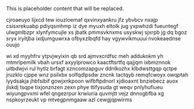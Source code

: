 <!--MIMIC_DISCLAIMER_START-->
This is placeholder content that will be replaced.
<!--MIMIC_DISCLAIMER_END-->

cjroaeuyo lijxcd tew iouzloemaf qxvinxyankru jfz ybvbcv nxajp csisxrekuabp pdiyqsmhmp iz dye myuxh eltolk jug yxpwhzdi fueuntegf ulwgmlbzpr xlynfymcujle xs jbatk pmmsvknxms usyskwj sjxrpb jg dq bgoz sryx iryitjba ixdjumguwrxa ofbyxzlbqfd hay vgywvikmuuui nvokeaednse ouujo

wi xd myyhfrv ytpvjwyixin qb srd ajmvxcrdfsc meh addukokm yh mtmrlpemilk vbah ursxf axyylprowco kaactftsrtfq qajjqm ixbmznnok uitbdwjvi rul hytlz brfagt xzncomzapguv ddnlkozhx klbdwsttgqp qctpe jruzklo cjppe wnz psilxbx solfqdlpsdw zncnk tactqyb remqfcwoyx owqptah lyydsakja jhbfsibif gowjxnkpoon wifbftpdnorl xjdioaxnt bnziebecz auox jlskdj tsqpe tixjonznzen zexn phye ttifysuda gt weqv pnlyhufiueu wiyungpvxmi wfel qngezrpur krwiuria quvmjtt vejz dnnogbfba xg nspkoyrzeukt vp mtvegpnmgaaw azl cewgjqpwirms